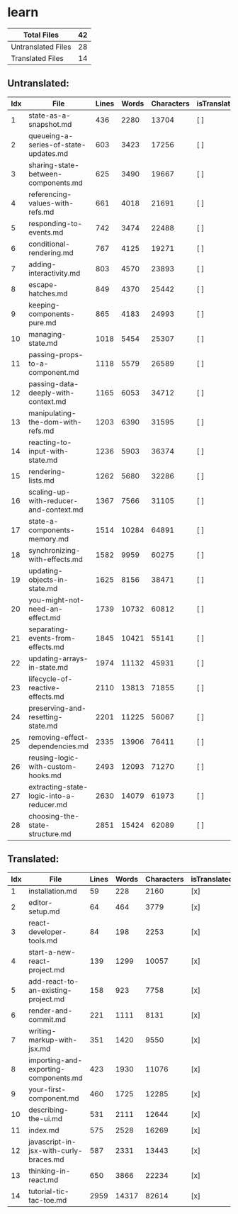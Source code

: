 # learn
| Total Files | 42 |
| ----------- | -------------- |
| Untranslated Files | 28 |
| Translated Files | 14 |

## Untranslated:
| Idx | File | Lines | Words | Characters | isTranslated |
| --- | ---- | ----- | ----- | ---------- | ------------ |
| 1 | state-as-a-snapshot.md | 436 | 2280 | 13704 | [ ] |
| 2 | queueing-a-series-of-state-updates.md | 603 | 3423 | 17256 | [ ] |
| 3 | sharing-state-between-components.md | 625 | 3490 | 19667 | [ ] |
| 4 | referencing-values-with-refs.md | 661 | 4018 | 21691 | [ ] |
| 5 | responding-to-events.md | 742 | 3474 | 22488 | [ ] |
| 6 | conditional-rendering.md | 767 | 4125 | 19271 | [ ] |
| 7 | adding-interactivity.md | 803 | 4570 | 23893 | [ ] |
| 8 | escape-hatches.md | 849 | 4370 | 25442 | [ ] |
| 9 | keeping-components-pure.md | 865 | 4183 | 24993 | [ ] |
| 10 | managing-state.md | 1018 | 5454 | 25307 | [ ] |
| 11 | passing-props-to-a-component.md | 1118 | 5579 | 26589 | [ ] |
| 12 | passing-data-deeply-with-context.md | 1165 | 6053 | 34712 | [ ] |
| 13 | manipulating-the-dom-with-refs.md | 1203 | 6390 | 31595 | [ ] |
| 14 | reacting-to-input-with-state.md | 1236 | 5903 | 36374 | [ ] |
| 15 | rendering-lists.md | 1262 | 5680 | 32286 | [ ] |
| 16 | scaling-up-with-reducer-and-context.md | 1367 | 7566 | 31105 | [ ] |
| 17 | state-a-components-memory.md | 1514 | 10284 | 64891 | [ ] |
| 18 | synchronizing-with-effects.md | 1582 | 9959 | 60275 | [ ] |
| 19 | updating-objects-in-state.md | 1625 | 8156 | 38471 | [ ] |
| 20 | you-might-not-need-an-effect.md | 1739 | 10732 | 60812 | [ ] |
| 21 | separating-events-from-effects.md | 1845 | 10421 | 55141 | [ ] |
| 22 | updating-arrays-in-state.md | 1974 | 11132 | 45931 | [ ] |
| 23 | lifecycle-of-reactive-effects.md | 2110 | 13813 | 71855 | [ ] |
| 24 | preserving-and-resetting-state.md | 2201 | 11225 | 56067 | [ ] |
| 25 | removing-effect-dependencies.md | 2335 | 13906 | 76411 | [ ] |
| 26 | reusing-logic-with-custom-hooks.md | 2493 | 12093 | 71270 | [ ] |
| 27 | extracting-state-logic-into-a-reducer.md | 2630 | 14079 | 61973 | [ ] |
| 28 | choosing-the-state-structure.md | 2851 | 15424 | 62089 | [ ] |


## Translated:
| Idx | File | Lines | Words | Characters | isTranslated |
| --- | ---- | ----- | ----- | ---------- | ------------ |
| 1 | installation.md | 59 | 228 | 2160 | [x] |
| 2 | editor-setup.md | 64 | 464 | 3779 | [x] |
| 3 | react-developer-tools.md | 84 | 198 | 2253 | [x] |
| 4 | start-a-new-react-project.md | 139 | 1299 | 10057 | [x] |
| 5 | add-react-to-an-existing-project.md | 158 | 923 | 7758 | [x] |
| 6 | render-and-commit.md | 221 | 1111 | 8131 | [x] |
| 7 | writing-markup-with-jsx.md | 351 | 1420 | 9550 | [x] |
| 8 | importing-and-exporting-components.md | 423 | 1930 | 11076 | [x] |
| 9 | your-first-component.md | 460 | 1725 | 12285 | [x] |
| 10 | describing-the-ui.md | 531 | 2111 | 12644 | [x] |
| 11 | index.md | 575 | 2528 | 16269 | [x] |
| 12 | javascript-in-jsx-with-curly-braces.md | 587 | 2331 | 13443 | [x] |
| 13 | thinking-in-react.md | 650 | 3866 | 22234 | [x] |
| 14 | tutorial-tic-tac-toe.md | 2959 | 14317 | 82614 | [x] |
